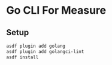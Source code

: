# Go CLI For Measure

## Setup
``` sh
asdf plugin add golang
asdf plugin add golangci-lint
asdf install
```